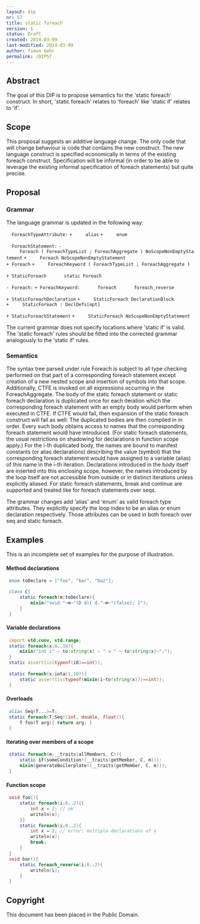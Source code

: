 ```yaml
---
layout: dip
nr: 57
title: static foreach
version: 1
status: Draft
created: 2014-03-09
last-modified: 2014-03-09
author: Timon Gehr
permalink: /DIP57
---
```


Abstract
--------

The goal of this DIP is to propose semantics for the 'static foreach'
construct. In short, 'static foreach' relates to 'foreach' like 'static
if' relates to 'if'.

Scope
-----

This proposal suggests an additive language change. The only code that
will change behaviour is code that contains the new construct. The new
language construct is specified economically in terms of the existing
foreach construct. Specification will be informal (in order to be able
to leverage the existing informal specification of foreach statements)
but quite precise.

Proposal
--------

### Grammar

The language grammar is updated in the following way:

`  ForeachTypeAttribute:`
`+     alias`
`+     enum`

`  ForeachStatement:`
`-     Foreach ( ForeachTypeList ; ForeachAggregate ) NoScopeNonEmptyStatement`
`+     Foreach NoScopeNonEmptyStatement`
\
`+ Foreach`
`+     ForeachKeyword ( ForeachTypeList ; ForeachAggregate )`

`+ StaticForeach`
`      static Foreach`

`- Foreach:`
`+ ForeachKeyword:`
`      foreach`
`      foreach_reverse`

`+ StaticForeachDeclaration`
`+     StaticForeach DeclarationBlock`
`+     StaticForeach : DeclDefs[opt]`

`+ StaticForeachStatement`
`+     StaticForeach NoScopeNonEmptyStatement`

The current grammar does not specify locations where 'static if' is
valid. The 'static foreach' rules should be fitted into the corrected
grammar analogously to the 'static if' rules.

### Semantics

The syntax tree parsed under rule Foreach is subject to all type
checking performed on that part of a corresponding foreach statement
except creation of a new nested scope and insertion of symbols into that
scope. Additionally, CTFE is invoked on all expressions occurring in the
ForeachAggregate. The body of the static foreach statement or static
foreach declaration is duplicated once for each iteration which the
corresponding foreach statement with an empty body would perform when
executed in CTFE. If CTFE would fail, then expansion of the static
foreach construct will fail as well. The duplicated bodies are then
compiled in in order. Every such body obtains access to names that the
corresponding foreach statement would have introduced. (For static
foreach statements, the usual restrictions on shadowing for declarations
in function scope apply.) For the i-th duplicated body, the names are
bound to manifest constants (or alias declarations) describing the value
(symbol) that the corresponding foreach statement would have assigned to
a variable (alias) of this name in the i-th iteration. Declarations
introduced in the body itself are inserted into this enclosing scope,
however, the names introduced by the loop itself are not accessible from
outside or in distinct iterations unless explicitly aliased. For static
foreach statements, break and continue are supported and treated like
for foreach statements over seqs.

The grammar changes add 'alias' and 'enum' as valid foreach type
attributes. They explicitly specify the loop index to be an alias or
enum declaration respectively. Those attributes can be used in both
foreach over seq and static foreach.

Examples
--------

This is an incomplete set of examples for the purpose of illustration.

#### Method declarations

```d
 enum toDeclare = ["foo", "bar", "baz"];

 class C{
     static foreach(m;toDeclare){
         mixin("void "~m~"(D d){ d."~m~"(false); }");
     }
 }
```

#### Variable declarations

```d
 import std.conv, std.range;
 static foreach(x;0..10){
     mixin("int i" ~ to!string(x) ~ " = " ~ to!string(x)~";");
 }
 static assert(is(typeof(i0)==int));
 
 static foreach(x;iota(1,10)){
     static assert(is(typeof(mixin(i~to!string(x)))==int));
 }
```

#### Overloads

```d
 alias Seq(T...)=T;
 static foreach(T;Seq!(int, double, float)){
     T foo(T arg){ return arg; }
 }
```

#### Iterating over members of a scope

```d
 static foreach(m;__traits(allMembers, C)){
     static if(someCondition!(__traits(getMember, C, m))):
     mixin(generateBoilerplate!(__traits(getMember, C, m)));
 }
```

#### Function scope

```d
 void foo(){
     static foreach(i;0..2){{
         int x = 2; // ok
         writeln(x);
     }}
     static foreach(i;0..2){
         int x = 2; // error: multiple declarations of x
         writeln(x);
         break;
     }
 }
 void bar(){
     static foreach_reverse(i;0..2){
         writeln(i);
     }
 }
```

Copyright
---------

This document has been placed in the Public Domain.
